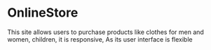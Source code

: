 # OnlineStore
This site allows users to purchase products like clothes for men and women, children, it is responsive, As its user interface is flexible
